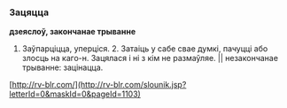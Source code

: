 ### Зацяцца
**дзеяслоў, закончанае трыванне**

1. Заўпарціцца, уперціся. 2. Затаіць у сабе свае думкі, пачуцці або злосць на каго-н. Зацялася і ні з кім не размаўляе. || незакончанае трыванне: зацінацца.

<a rel="author">[http://rv-blr.com/](http://rv-blr.com/slounik.jsp?letterId=0&maskId=0&pageId=1103)</a>
